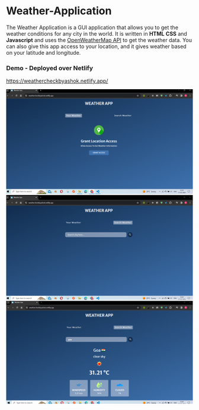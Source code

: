 ﻿# Weather-Application

The Weather Application is a GUI application that allows you to get the weather conditions for any city in the world. It is written in **HTML** **CSS** and **Javascript** and uses the [OpenWeatherMap API](https://openweathermap.org/api) to get the weather data. You can also give this app access to your location, and it gives weather based on your latitude and longitude.

### Demo - Deployed over Netlify 
https://weathercheckbyashok.netlify.app/

![Preview of web application](img1.PNG)
![Preview of web application](img2.PNG)
![Preview of web application](img3.PNG)
